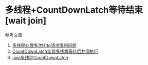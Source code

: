 # 多线程+CountDownLatch等待结束[wait join]

参考文章

1. [多线程处理多次Http请求慢的问题](https://blog.csdn.net/x4789508a/article/details/106805483)
2. [CountDownLatch实现多线程等待后共同执行](https://zhuanlan.zhihu.com/p/130856233)
3. [java多线程CountDownLatch](https://www.cnblogs.com/jiading/p/12363051.html)

